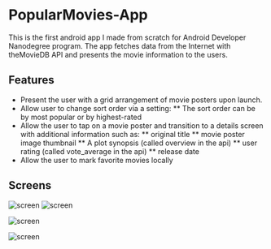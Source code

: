 # PopularMovies-App

This is the first android app I made from scratch for Android Developer Nanodegree program. The app fetches data from the Internet with theMovieDB API and presents the movie information to the users.

## Features

* Present the user with a grid arrangement of movie posters upon launch.
* Allow user to change sort order via a setting:
** The sort order can be by most popular or by highest-rated
* Allow the user to tap on a movie poster and transition to a details screen with additional information such as:
** original title
** movie poster image thumbnail
** A plot synopsis (called overview in the api)
** user rating (called vote_average in the api)
** release date
* Allow the user to mark favorite movies locally

## Screens

![screen](../master/screenshots/portrait_1.png)
![screen](../master/screenshots/portrait_2.png)

![screen](../master/screenshots/landscape_1.png)

![screen](../master/screenshots/landscape_2.png)
